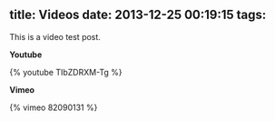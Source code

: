 title: Videos
date: 2013-12-25 00:19:15
tags:
---

This is a video test post.

**Youtube**

{% youtube TIbZDRXM-Tg %}

**Vimeo**

{% vimeo 82090131 %}